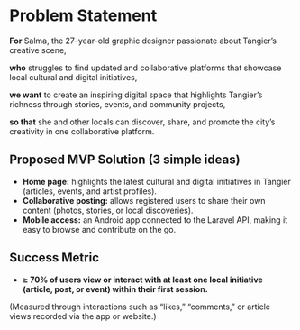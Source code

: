 # Problem Statement

**For** Salma, the 27-year-old graphic designer passionate about Tangier’s creative scene, 

**who** struggles to find updated and collaborative platforms that showcase local cultural and digital initiatives,  

**we want** to create an inspiring digital space that highlights Tangier’s richness through stories, events, and community projects,

**so that** she and other locals can discover, share, and promote the city’s creativity in one collaborative platform.

## Proposed MVP Solution (3 simple ideas)
- **Home page:** highlights the latest cultural and digital initiatives in Tangier (articles, events, and artist profiles).
- **Collaborative posting:** allows registered users to share their own content (photos, stories, or local discoveries).
- **Mobile access:** an Android app connected to the Laravel API, making it easy to browse and contribute on the go.

## Success Metric
 - **≥ 70% of users view or interact with at least one local initiative (article, post, or event) within their first session.**

(Measured through interactions such as “likes,” “comments,” or article views recorded via the app or website.)